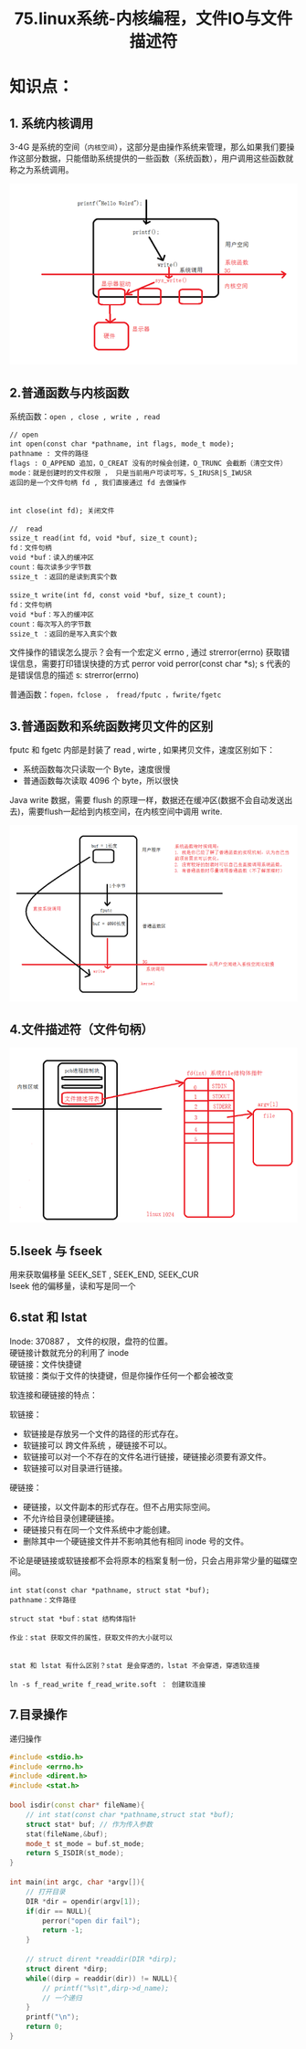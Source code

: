 # <center>75.linux系统-内核编程，文件IO与文件描述符<center>


# 知识点：

## 1. 系统内核调用

3-4G 是系统的空间（`内核空间`），这部分是由操作系统来管理，那么如果我们要操作这部分数据，只能借助系统提供的一些函数（系统函数），用户调用这些函数就称之为系统调用。

![](../pic/75.系统调用.png)

## 2.普通函数与内核函数

系统函数：`open , close , write , read  `

```
// open
int open(const char *pathname, int flags, mode_t mode);
pathname : 文件的路径  
flags : O_APPEND 追加，O_CREAT 没有的时候会创建，O_TRUNC 会截断（清空文件）  
mode：就是创建时的文件权限 ， 只是当前用户可读可写，S_IRUSR|S_IWUSR  
返回的是一个文件句柄 fd , 我们直接通过 fd 去做操作  


int close(int fd); 关闭文件

//  read
ssize_t read(int fd, void *buf, size_t count);
fd：文件句柄
void *buf：读入的缓冲区
count：每次读多少字节数
ssize_t ：返回的是读到真实个数

ssize_t write(int fd, const void *buf, size_t count);
fd：文件句柄
void *buf：写入的缓冲区
count：每次写入的字节数
ssize_t ：返回的是写入真实个数
```

文件操作的错误怎么提示？会有一个宏定义 errno  , 通过 strerror(errno) 获取错误信息，需要打印错误快捷的方式 perror 
void perror(const char *s); s 代表的是错误信息的描述 s: strerror(errno)

普通函数：`fopen，fclose ， fread/fputc ，fwrite/fgetc`

## 3.普通函数和系统函数拷贝文件的区别

fputc 和 fgetc 内部是封装了 read , wirte , 如果拷贝文件，速度区别如下：

- 系统函数每次只读取一个 Byte，速度很慢
- 普通函数每次读取 4096 个 byte，所以很快

Java write 数据，需要 flush 的原理一样，数据还在缓冲区(数据不会自动发送出去)，需要flush一起给到内核空间，在内核空间中调用 write.

![](../pic/75.系统函数与普通函数.png)

## 4.文件描述符（文件句柄）

![](../pic/75.文件描述符.png)

## 5.lseek 与 fseek
用来获取偏移量 SEEK_SET , SEEK_END, SEEK_CUR   
lseek 他的偏移量，读和写是同一个

## 6.stat 和 lstat
Inode: 370887 ， 文件的权限，盘符的位置。  
硬链接计数就充分的利用了 inode  
硬链接：文件快捷键  
软链接：类似于文件的快捷键，但是你操作任何一个都会被改变  

软连接和硬链接的特点：

软链接：

- 软链接是存放另一个文件的路径的形式存在。
- 软链接可以 跨文件系统 ，硬链接不可以。
- 软链接可以对一个不存在的文件名进行链接，硬链接必须要有源文件。
- 软链接可以对目录进行链接。

硬链接：

- 硬链接，以文件副本的形式存在。但不占用实际空间。
- 不允许给目录创建硬链接。
- 硬链接只有在同一个文件系统中才能创建。
- 删除其中一个硬链接文件并不影响其他有相同 inode 号的文件。
 

不论是硬链接或软链接都不会将原本的档案复制一份，只会占用非常少量的磁碟空间。

```
int stat(const char *pathname, struct stat *buf);
pathname：文件路径

struct stat *buf：stat 结构体指针

作业：stat 获取文件的属性，获取文件的大小就可以


stat 和 lstat 有什么区别？stat 是会穿透的，lstat 不会穿透，穿透软连接

ln -s f_read_write f_read_write.soft ： 创建软连接
```

## 7.目录操作
递归操作

```c++
#include <stdio.h>
#include <errno.h>
#include <dirent.h>
#include <stat.h>

bool isdir(const char* fileName){
    // int stat(const char *pathname,struct stat *buf);
    struct stat* buf; // 作为传入参数
    stat(fileName,&buf);
    mode_t st_mode = buf.st_mode;
    return S_ISDIR(st_mode);
}

int main(int argc, char *argv[]){
    // 打开目录
    DIR *dir = opendir(argv[1]);
    if(dir == NULL){
        perror("open dir fail");
        return -1;
    }

    // struct dirent *readdir(DIR *dirp);
    struct dirent *dirp;
    while((dirp = readdir(dir)) != NULL){
        // printf("%s\t",dirp->d_name);
        // 一个递归
    }
    printf("\n");
    return 0;
}
```
